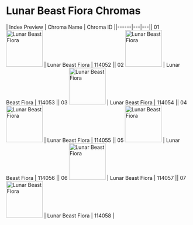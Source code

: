 # Lunar Beast Fiora Chromas

| Index  Preview | Chroma Name | Chroma ID ||------|---|---|| 01  <img src='https://raw.communitydragon.org/latest/plugins/rcp-be-lol-game-data/global/default/v1/champion-chroma-images/114/114052.png' alt='Lunar Beast Fiora' width='100'> | Lunar Beast Fiora | 114052 || 02  <img src='https://raw.communitydragon.org/latest/plugins/rcp-be-lol-game-data/global/default/v1/champion-chroma-images/114/114053.png' alt='Lunar Beast Fiora' width='100'> | Lunar Beast Fiora | 114053 || 03  <img src='https://raw.communitydragon.org/latest/plugins/rcp-be-lol-game-data/global/default/v1/champion-chroma-images/114/114054.png' alt='Lunar Beast Fiora' width='100'> | Lunar Beast Fiora | 114054 || 04  <img src='https://raw.communitydragon.org/latest/plugins/rcp-be-lol-game-data/global/default/v1/champion-chroma-images/114/114055.png' alt='Lunar Beast Fiora' width='100'> | Lunar Beast Fiora | 114055 || 05  <img src='https://raw.communitydragon.org/latest/plugins/rcp-be-lol-game-data/global/default/v1/champion-chroma-images/114/114056.png' alt='Lunar Beast Fiora' width='100'> | Lunar Beast Fiora | 114056 || 06  <img src='https://raw.communitydragon.org/latest/plugins/rcp-be-lol-game-data/global/default/v1/champion-chroma-images/114/114057.png' alt='Lunar Beast Fiora' width='100'> | Lunar Beast Fiora | 114057 || 07  <img src='https://raw.communitydragon.org/latest/plugins/rcp-be-lol-game-data/global/default/v1/champion-chroma-images/114/114058.png' alt='Lunar Beast Fiora' width='100'> | Lunar Beast Fiora | 114058 |